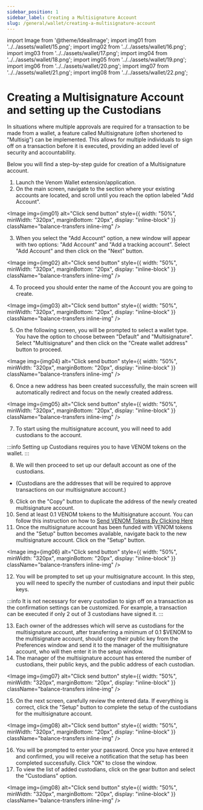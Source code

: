```yaml
---
sidebar_position: 1
sidebar_label: Creating a Multisignature Account
slug: /general/wallet/creating-a-multisignature-account
---
```


import Image from '@theme/IdealImage';
import img01 from '../../assets/wallet/15.png';
import img02 from '../../assets/wallet/16.png';
import img03 from '../../assets/wallet/17.png';
import img04 from '../../assets/wallet/18.png';
import img05 from '../../assets/wallet/19.png';
import img06 from '../../assets/wallet/20.png';
import img07 from '../../assets/wallet/21.png';
import img08 from '../../assets/wallet/22.png';

# Creating a Multisignature Account and setting up the Custodians

  

In situations where multiple approvals are required for a transaction to be made from a wallet, a feature called Multisignature (often shortened to "Multisig") can be implemented. This allows for multiple individuals to sign off on a transaction before it is executed, providing an added level of security and accountability. 

Below you will find a step-by-step guide for creation of a Multisignature account.
1. Launch the Venom Wallet extension/application.
2. On the main screen, navigate to the section where your existing accounts are located, and scroll until you reach the option labeled "Add Account".

<Image img={img01} alt="Click send button"
    style={{ width: "50%", minWidth: "320px", marginBottom: "20px", display: "inline-block" }}
    className="balance-transfers inline-img"
/>

3. When you select the "Add Account" option, a new window will appear with two options: "Add Account" and "Add a tracking account". Select "Add Account" and then click on the "Next" button.

<Image img={img02} alt="Click send button"
    style={{ width: "50%", minWidth: "320px", marginBottom: "20px", display: "inline-block" }}
    className="balance-transfers inline-img"
/>

4. To proceed you should enter the name of the Account you are going to create.

<Image img={img03} alt="Click send button"
    style={{ width: "50%", minWidth: "320px", marginBottom: "20px", display: "inline-block" }}
    className="balance-transfers inline-img"
/>

5. On the following screen, you will be prompted to select a wallet type. You have the option to choose between "Default" and "Multisignature". Select "Multisignature" and then click on the "Create wallet address" button to proceed.

<Image img={img04} alt="Click send button"
    style={{ width: "50%", minWidth: "320px", marginBottom: "20px", display: "inline-block" }}
    className="balance-transfers inline-img"
/>

6. Once a new address has been created successfully, the main screen will automatically redirect and focus on the newly created address.

<Image img={img05} alt="Click send button"
    style={{ width: "50%", minWidth: "320px", marginBottom: "20px", display: "inline-block" }}
    className="balance-transfers inline-img"
/>

7. To start using the multisignature account, you will need to add custodians to the account. 
      
:::info
Setting up Custodians requires you to have VENOM tokens on the wallet.
:::

8. We will then proceed to set up our default account as one of the custodians.  
 - (Custodians are the addresses that will be required to approve transactions on our multisignature account.)
9. Click on the "Copy" button to duplicate the address of the newly created multisignature account.
10. Send at least 0.1 VENOM tokens to the Multisignature account. You can follow this instruction on how to [Send VENOM Tokens By Clicking Here](../the-main/send.md)
11. Once the multisignature account has been funded with VENOM tokens and the "Setup" button becomes available, navigate back to the new multisignature account. Click on the "Setup" button.

<Image img={img06} alt="Click send button"
    style={{ width: "50%", minWidth: "320px", marginBottom: "20px", display: "inline-block" }}
    className="balance-transfers inline-img"
/>

12. You will be prompted to set up your multisignature account. In this step, you will need to specify the number of custodians and input their public keys.
   
:::info
It is not necessary for every custodian to sign off on a transaction as the confirmation settings can be customized. For example, a transaction can be executed if only 2 out of 3 custodians have signed it.
:::

13. Each owner of the addresses which will serve as custodians for the multisignature account, after transferring a minimum of 0.1 $VENOM to the multisignature account, should copy their public key from the Preferences window and send it to the manager of the multisignature account, who will then enter it in the setup window.
14. The manager of the multisignature account has entered the number of custodians, their public keys, and the public address of each custodian.

<Image img={img07} alt="Click send button"
    style={{ width: "50%", minWidth: "320px", marginBottom: "20px", display: "inline-block" }}
    className="balance-transfers inline-img"
/>

15. On the next screen, carefully review the entered data. If everything is correct, click the "Setup" button to complete the setup of the custodians for the multisignature account.

<Image img={img08} alt="Click send button"
    style={{ width: "50%", minWidth: "320px", marginBottom: "20px", display: "inline-block" }}
    className="balance-transfers inline-img"
/>

16. You will be prompted to enter your password. Once you have entered it and confirmed, you will receive a notification that the setup has been completed successfully. Click "OK" to close the window.
17. To view the list of added custodians, click on the gear button and select the "Custodians" option.

<Image img={img08} alt="Click send button"
    style={{ width: "50%", minWidth: "320px", marginBottom: "20px", display: "inline-block" }}
    className="balance-transfers inline-img"
/>
